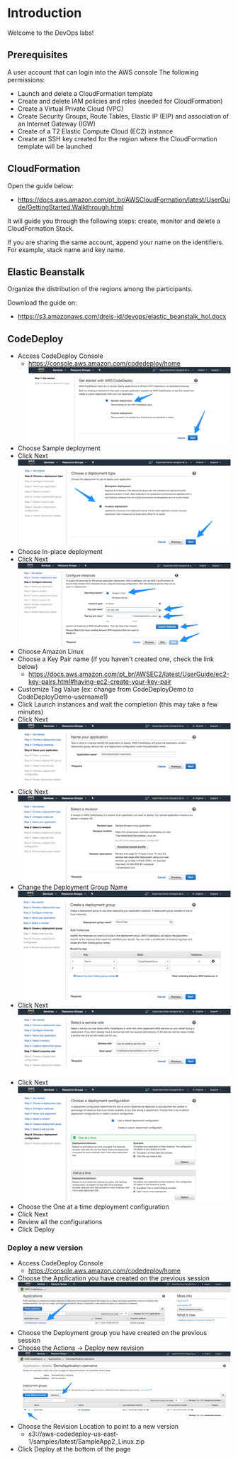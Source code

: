 # Introduction

Welcome to the DevOps labs!

## Prerequisites

A user account that can login into the AWS console The following permissions:

* Launch and delete a CloudFormation template
* Create and delete IAM policies and roles (needed for CloudFormation)
* Create a Virtual Private Cloud (VPC)
* Create Security Groups, Route Tables, Elastic IP (EIP) and association of an Internet Gateway (IGW)
* Create of a T2 Elastic Compute Cloud (EC2) instance
* Create an SSH key created for the region where the CloudFormation template will be launched

## CloudFormation

Open the guide below:

* https://docs.aws.amazon.com/pt_br/AWSCloudFormation/latest/UserGuide/GettingStarted.Walkthrough.html

It will guide you through the following steps: create, monitor and delete a CloudFormation Stack.

If you are sharing the same account, append your name on the identifiers. For example, stack name and key name.

## Elastic Beanstalk

Organize the distribution of the regions among the participants.

Download the guide on:
* https://s3.amazonaws.com/dreis-id/devops/elastic_beanstalk_hol.docx

## CodeDeploy

* Access CodeDeploy Console
  * https://console.aws.amazon.com/codedeploy/home
![step1](/devops/images/lab_codedeploy_step_1.png)
* Choose Sample deployment
* Click Next
![step2](/devops/images/lab_codedeploy_step_2.png)
* Choose In-place deployment
* Click Next
![step3](/devops/images/lab_codedeploy_step_3.png)
* Choose Amazon Linux
* Choose a Key Pair name (if you haven't created one, check the link below) 
  * https://docs.aws.amazon.com/pt_br/AWSEC2/latest/UserGuide/ec2-key-pairs.html#having-ec2-create-your-key-pair
* Customize Tag Value (ex: change from CodeDeployDemo to CodeDeployDemo-username1)
* Click Launch instances and wait the completion (this may take a few minutes)
* Click Next
![step4](/devops/images/lab_codedeploy_step_4.png)
* Click Next
![step5](/devops/images/lab_codedeploy_step_5.png)
* Change the Deployment Group Name
![step6](/devops/images/lab_codedeploy_step_6.png)
* Click Next
![step7](/devops/images/lab_codedeploy_step_7.png)
* Click Next
![step8](/devops/images/lab_codedeploy_step_8.png)
* Choose the One at a time deployment configuration
* Click Next
* Review all the configurations
* Click Deploy

### Deploy a new version

* Access CodeDeploy Console
  * https://console.aws.amazon.com/codedeploy/home
* Choose the Application you have created on the previous session
![step2_1](/devops/images/lab_codedeploy_2_step_1.png)
* Choose the Deployment group you have created on the previous session
* Choose the Actions -> Deploy new revision
![step2_2](/devops/images/lab_codedeploy_2_step_2.png)
* Choose the Revision Location to point to a new version
  * s3://aws-codedeploy-us-east-1/samples/latest/SampleApp2_Linux.zip
* Click Deploy at the bottom of the page
